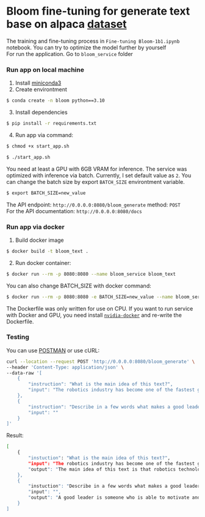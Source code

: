 # Bloom fine-tuning for generate text base on alpaca [dataset](https://huggingface.co/datasets/tatsu-lab/alpaca) 

The training and fine-tuning process in `Fine-tuning Bloom-1b1.ipynb` notebook. You can try to optimize the model further by yourself<br>
For run the application. Go to `bloom_service` folder

### Run app on local machine
1. Install [miniconda3](https://docs.conda.io/en/latest/miniconda.html)
2. Create environtment
```bash
$ conda create -n bloom python==3.10
```
3. Install dependencies
```bash
$ pip install -r requirements.txt
```
4. Run app via command:
```bash
$ chmod +x start_app.sh
```
```bash
$ ./start_app.sh
```
You need at least a GPU with 6GB VRAM for inference. The service was optimized with inference via batch. Currently, I set default value as `2`.
You can change the batch size by export `BATCH_SIZE` environtment variable.
```bash
$ export BATCH_SIZE=new_value
```
The API endpoint: `http://0.0.0.0:8080/bloom_generate` method: `POST` <br>
For the API documentation: `http://0.0.0.0:8080/docs`

### Run app via docker
1. Build docker image
```bash
$ docker build -t bloom_text .                                 
```
2. Run docker container:
```bash
$ docker run --rm -p 8080:8080 --name bloom_service bloom_text
```
You can also change BATCH_SIZE with docker command:
```bash
$ docker run --rm -p 8080:8080 -e BATCH_SIZE=new_value --name bloom_service bloom_text
```
The Dockerfile was only written for use on CPU. If you want to run service with Docker and GPU, you need install [`nvidia-docker`](https://github.com/NVIDIA/nvidia-docker) and re-write the Dockerfile.

### Testing
You can use [POSTMAN](https://www.postman.com/downloads/) or use cURL:
```bash
curl --location --request POST 'http://0.0.0.0:8080/bloom_generate' \
--header 'Content-Type: application/json' \
--data-raw '[
    {
        "instruction": "What is the main idea of this text?",
        "input": "The robotics industry has become one of the fastest growing sectors in today’s economy. Robotics technology is being applied in various industries and applications, such as manufacturing, healthcare, and defense."  
    },
    {
        "instruction": "Describe in a few words what makes a good leader.",
        "input": ""
    }
]'
```
Result:
```bash
[
    {
        "instuction": "What is the main idea of this text?",
        "input": "The robotics industry has become one of the fastest growing sectors in today’s economy. Robotics technology is being applied in various industries and applications, such as manufacturing, healthcare, and defense.",
        "output": "The main idea of this text is that robotics technology is being used in various industries and applications, such as manufacturing, healthcare, and defense. It is being used to automate processes, increase efficiency, and reduce costs. Additionally, robotics technology is being used to improve safety and security, as well as to provide more personalized services. Overall, robotics technology is becoming increasingly important in the modern world. It is being used to revolutionize the way we work and live. It is a powerful"
    },
    {
        "instuction": "Describe in a few words what makes a good leader.",
        "input": "",
        "output": "A good leader is someone who is able to motivate and inspire others to achieve their goals. They are also able to build trust and relationships with their team members, and are able to communicate effectively. A good leader also has the ability to listen and understand their team members' needs, and to be able to provide constructive feedback. They are also able to build relationships with their stakeholders, and to be able to communicate effectively with them. A good leader is also able to be flexible and willing to"
    }
]
```
